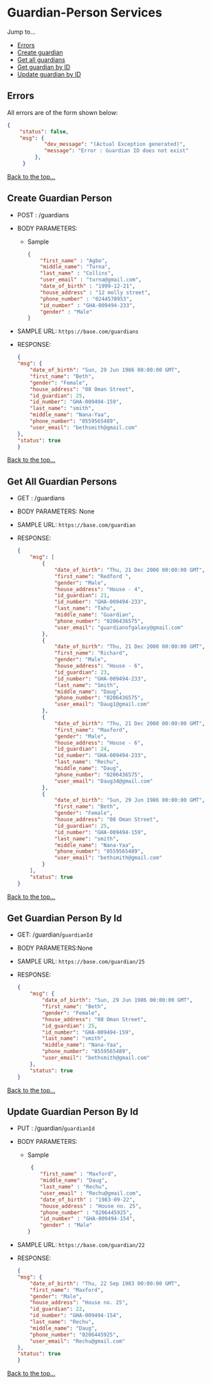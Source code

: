 # Guardian-Person Services

Jump to...
- [Errors](#errors)
- [Create guardian](#create-guardian-person)
- [Get all guardians](#get-all-guardian-persons)
- [Get guardian by ID](#get-guardian-person-by-id)
- [Update guardian by ID](#update-guardian-person-by-id)


## Errors
All errors are of the form shown below:
```json
{
    "status": false,
    "msg": {
            "dev_message": "(Actual Exception generated)",
            "message": "Error : Guardian ID does not exist"
         },
     }
```
[Back to the top...](#guardian-person-services)




## Create Guardian Person		
- POST : /guardians      
- BODY PARAMETERS: 	
    - Sample
        ```json
        {
            "first_name" : "Agbo",
            "middle_name": "Turna",
            "last_name" : "Collins",
            "user_email" : "turna@gmail.com",
            "date_of_birth" : "1999-12-21",
            "house_address" : "12 molly street",
            "phone_number" : "0244578953",
            "id_number" : "GHA-009494-233",
            "gender" : "Male"
        }
        ```
- SAMPLE URL: `https://base.com/guardians`   

- RESPONSE:
    ```json
   {
    "msg": {
        "date_of_birth": "Sun, 29 Jun 1986 00:00:00 GMT",
        "first_name": "Beth",
        "gender": "Female",
        "house_address": "08 Oman Street",
        "id_guardian": 25,
        "id_number": "GHA-009494-159",
        "last_name": "smith",
        "middle_name": "Nana-Yaa",
        "phone_number": "0559565489",
        "user_email": "bethsmith@gmail.com"
    },
    "status": true
   }
    ```     
[Back to the top...](#guardian-person-services)

## Get All Guardian Persons	        	
- GET : /guardians

- BODY PARAMETERS: None 

- SAMPLE URL: `https://base.com/guardian` 

- RESPONSE:
    ```json
    {
        "msg": [
            {
                "date_of_birth": "Thu, 21 Dec 2000 00:00:00 GMT",
                "first_name": "Redford ",
                "gender": "Male",
                "house_address": "House - 4",
                "id_guardian": 21,
                "id_number": "GHA-009494-233",
                "last_name": "Tahu",
                "middle_name": "Guardian",
                "phone_number": "0206436575",
                "user_email": "guardianofgalaxy@gmail.com"
            },
            {
                "date_of_birth": "Thu, 21 Dec 2000 00:00:00 GMT",
                "first_name": "Richard",
                "gender": "Male",
                "house_address": "House - 6",
                "id_guardian": 23,
                "id_number": "GHA-009494-233",
                "last_name": "Smith",
                "middle_name": "Daug",
                "phone_number": "0206436575",
                "user_email": "Daug1@gmail.com"
            },
            {
                "date_of_birth": "Thu, 21 Dec 2000 00:00:00 GMT",
                "first_name": "Maxford",
                "gender": "Male",
                "house_address": "House - 6",
                "id_guardian": 24,
                "id_number": "GHA-009494-233",
                "last_name": "Rechu",
                "middle_name": "Daug",
                "phone_number": "0206436575",
                "user_email": "Daug34@gmail.com"
            },
            {
                "date_of_birth": "Sun, 29 Jun 1986 00:00:00 GMT",
                "first_name": "Beth",
                "gender": "Female",
                "house_address": "08 Oman Street",
                "id_guardian": 25,
                "id_number": "GHA-009494-159",
                "last_name": "smith",
                "middle_name": "Nana-Yaa",
                "phone_number": "0559565489",
                "user_email": "bethsmith@gmail.com"
            }
        ],
        "status": true
    }
    ``` 
[Back to the top...](#guardian-person-services)

## Get Guardian Person By Id
- GET: /guardian/`guardianId`

- BODY PARAMETERS:None

- SAMPLE URL: `https://base.com/guardian/25` 

- RESPONSE: 
    ```json
    {
        "msg": {
            "date_of_birth": "Sun, 29 Jun 1986 00:00:00 GMT",
            "first_name": "Beth",
            "gender": "Female",
            "house_address": "08 Oman Street",
            "id_guardian": 25,
            "id_number": "GHA-009494-159",
            "last_name": "smith",
            "middle_name": "Nana-Yaa",
            "phone_number": "0559565489",
            "user_email": "bethsmith@gmail.com"
        },
        "status": true
    }
    ```    
[Back to the top...](#guardian-person-services)

## Update Guardian Person By Id		
- PUT : /guardian/`guardianId` 

- BODY PARAMETERS: 
    - Sample
        ```json
         {
            "first_name" : "Maxford",
            "middle_name": "Daug",
            "last_name" : "Rechu",
            "user_email" : "Rechu@gmail.com",
            "date_of_birth" : "1983-09-22",
            "house_address" : "House no. 25",
            "phone_number" : "0206445925",
            "id_number" : "GHA-009494-154",
            "gender" : "Male"
        }
        ```
- SAMPLE URL: `https://base.com/guardian/22` 

- RESPONSE:
    ```json
  {
    "msg": {
        "date_of_birth": "Thu, 22 Sep 1983 00:00:00 GMT",
        "first_name": "Maxford",
        "gender": "Male",
        "house_address": "House no. 25",
        "id_guardian": 22,
        "id_number": "GHA-009494-154",
        "last_name": "Rechu",
        "middle_name": "Daug",
        "phone_number": "0206445925",
        "user_email": "Rechu@gmail.com"
    },
    "status": true
  }
    ```    
[Back to the top...](#guardian-person-services)